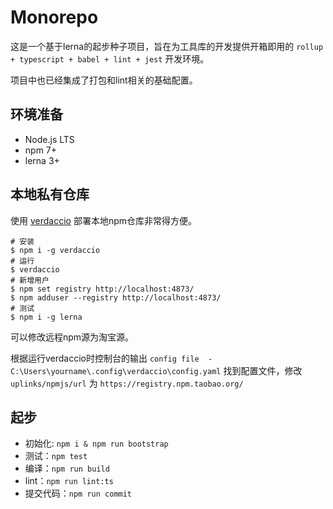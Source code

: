 # Monorepo
这是一个基于lerna的起步种子项目，旨在为工具库的开发提供开箱即用的 `rollup + typescript + babel + lint + jest` 开发环境。

项目中也已经集成了打包和lint相关的基础配置。

## 环境准备
- Node.js LTS
- npm 7+
- lerna 3+

## 本地私有仓库
使用 [verdaccio](https://github.com/verdaccio/verdaccio) 部署本地npm仓库非常得方便。

```shell
# 安装
$ npm i -g verdaccio
# 运行
$ verdaccio
# 新增用户
$ npm set registry http://localhost:4873/
$ npm adduser --registry http://localhost:4873/
# 测试
$ npm i -g lerna
```

可以修改远程npm源为淘宝源。

根据运行verdaccio时控制台的输出 `config file  - C:\Users\yourname\.config\verdaccio\config.yaml` 找到配置文件，修改 `uplinks/npmjs/url` 为 `https://registry.npm.taobao.org/`

## 起步
- 初始化: `npm i & npm run bootstrap`
- 测试：`npm test`
- 编译：`npm run build`
- lint：`npm run lint:ts`
- 提交代码：`npm run commit`
